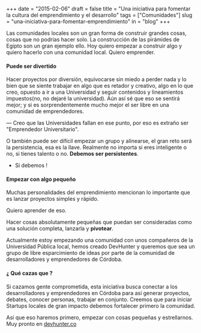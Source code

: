 +++
date = "2015-02-06"
draft = false
title = "Una iniciativa para fomentar la cultura del emprendimiento y el desarrollo"
tags = ["Comunidades"]
slug = "una-iniciativa-para-fomentar-emprendimiento"
in = "blog"
+++

Las comunidades locales son un gran forma de construir grandes cosas, cosas que no podrías hacer solo. La construcción de las pirámides de Egipto son un gran ejemplo ello. Hoy quiero empezar a construir algo y quiero hacerlo con una comunidad local. Quiero emprender.

#### Puede ser divertido

Hacer proyectos por diversión, equivocarse sin miedo a perder nada y  lo bien que se siente trabajar en algo que es retador y creativo, algo en lo que creo, opuesto a ir a una Universidad y seguir contenidos y lineamientos impuestos(no, no dejaré la universidad). Aún así sé que eso se sentirá mejor; y si es sorprendentemente mucho mejor el ser libre en una comunidad de emprendedores.

— Creo que las Universidades fallan en ese punto, por eso es extraño ser "Emprendedor Universitario".

O también puede ser difícil empezar un grupo y alinearse, el gran reto será la persistencia, esa es la llave. Realmente no importa si eres inteligente o no, si tienes talento o no. **Debemos ser persistentes**.

- Si debemos !

#### Empezar con algo pequeño

Muchas personalidades del emprendimiento mencionan lo importante que es lanzar proyectos simples y rápido.

Quiero aprender de eso.

Hacer cosas absolutamente pequeñas que puedan ser consideradas como una solución completa, lanzarla y **pivotear**.


Actualmente estoy empezando una comunidad con unos compañeros de la Universidad Pública local, hemos creado DevHunter y queremos que sea un grupo de libre esparcimiento de ideas por parte de la comunidad de desarrolladores y emprendedores de Córdoba.


#### ¿ Qué cazas que ?

Si cazamos gente comprometida, esta iniciativa busca conectar a los desarrolladores y emprendedores en Córdoba para así generar proyectos, debates, conocer personas, trabajar en conjunto. Creemos que para iniciar Startups locales de gran impacto debemos fortalecer primero la comunidad.


Así que eso haremos primero, empezar  con cosas pequeñas y estrellarnos. Muy pronto en [devhunter.co](http://devhunter.co)
